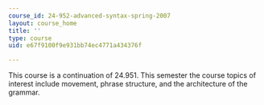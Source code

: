 ```yaml
---
course_id: 24-952-advanced-syntax-spring-2007
layout: course_home
title: ''
type: course
uid: e67f9100f9e931bb74ec4771a434376f

---
```

This course is a continuation of 24.951. This semester the course topics of interest include movement, phrase structure, and the architecture of the grammar.
